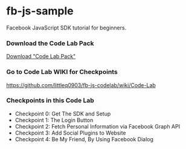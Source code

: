 fb-js-sample
============

Facebook JavaScript SDK tutorial for beginners.

### Download the Code Lab Pack

[Download "Code Lab Pack"](https://github.com/littleq0903/fb-js-codelab/releases/download/v1.0/fb-js-codelab.tgz)

### Go to Code Lab WIKI for Checkpoints

https://github.com/littleq0903/fb-js-codelab/wiki/Code-Lab

### Checkpoints in this Code Lab

* Checkpoint 0: Get The SDK and Setup
* Checkpoint 1: The Login Button
* Checkpoint 2: Fetch Personal Information via Facebook Graph API
* Checkpoint 3: Add Social Plugins to Website
* Checkpoint 4: Be My Friend, By Using Facebook Dialog
